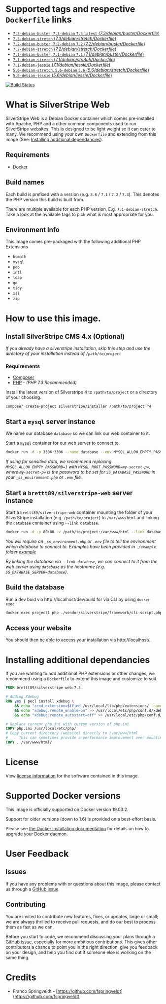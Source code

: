 # Supported tags and respective `Dockerfile` links

- [`7.3-debian-buster`, `7.3-debian` `7.3` `latest` (*7.3/debian/buster/Dockerfile*)](https://github.com/brettt89/silverstripe-web/blob/master/7.3/debian/buster/Dockerfile)
- [`7.3-debian-stretch` (*7.3/debian/stretch/Dockerfile*)](https://github.com/brettt89/silverstripe-web/blob/master/7.3/debian/stretch/Dockerfile)
- [`7.2-debian-buster`, `7.2-debian` `7.2` (*7.2/debian/buster/Dockerfile*)](https://github.com/brettt89/silverstripe-web/blob/master/7.2/debian/buster/Dockerfile)
- [`7.2-debian-stretch` (*7.2/debian/stretch/Dockerfile*)](https://github.com/brettt89/silverstripe-web/blob/master/7.2/debian/stretch/Dockerfile)
- [`7.1-debian-buster`, `7.1-debian` `7.1` (*7.1/debian/buster/Dockerfile*)](https://github.com/brettt89/silverstripe-web/blob/master/7.1/debian/buster/Dockerfile)
- [`7.1-debian-stretch` (*7.1/debian/stretch/Dockerfile*)](https://github.com/brettt89/silverstripe-web/blob/master/7.1/debian/stretch/Dockerfile)
- [`7.1-debian-jessie` (*7.1/debian/jessie/Dockerfile*)](https://github.com/brettt89/silverstripe-web/blob/master/7.1/debian/jessie/Dockerfile)
- [`5.6-debian-stretch`, `5.6-debian` `5.6` (*5.6/debian/stretch/Dockerfile*)](https://github.com/brettt89/silverstripe-web/blob/master/5.6/debian/stretch/Dockerfile)
- [`5.6-debian-jessie` (*5.6/debian/jessie/Dockerfile*)](https://github.com/brettt89/silverstripe-web/blob/master/5.6/debian/jessie/Dockerfile)

[![Build Status](https://travis-ci.org/brettt89/silverstripe-web.svg?branch=master)](https://travis-ci.org/brettt89/silverstripe-web)

# What is SilverStripe Web

SilverStripe Web is a Debian Docker container which comes pre-installed with Apache, PHP and a other common components used to run SilverStripe websites. This is designed to be light weight so it can cater to many. We recommend using your own `Dockerfile` and extending from this image (See: [Installing additional dependancies](#installing-additional-dependancies)).

## Requirements

- [Docker](https://docs.docker.com/)

## Build names

Each build is prefixed with a version (e.g. `5.6` / `7.1` / `7.2` / `7.3`). This denotes the PHP version this build is built from.

There are multiple available for each PHP version, E.g. `7.1-debian-stretch`. Take a look at the available tags to pick what is most appropriate for you.

## Environment Info

This image comes pre-packaged with the following additional PHP Extensions

 - `bcmath`
 - `mysql`
 - `pdo`
 - `intl`
 - `ldap`
 - `gd`
 - `tidy`
 - `xsl`
 - `zip`

# How to use this image.

## Install SilverStripe CMS 4.x (Optional)

_If you already have a silverstripe installation, skip this step and use the directory of your installation instead of `/path/to/project`_

### Requirements

 - [Composer](https://getcomposer.org/)
 - [PHP](https://www.php.net/manual/en/install.php) - _(PHP 7.3 Recommended)_

Install the latest version of Silverstripe 4 to `/path/to/project` or a directory of your choosing.

```bash
composer create-project silverstripe/installer /path/to/project ^4
```

## Start a `mysql` server instance

We name our database `database` so we can link our web container to it.

Start a `mysql` container for our web server to connect to.

```bash
docker run -d -p 3306:3306 --name database --env MYSQL_ALLOW_EMPTY_PASSWORD=1 mysql
```

_If using for sensitive data, we recommend replacing `MYSQL_ALLOW_EMPTY_PASSWORD=1` with `MYSQL_ROOT_PASSWORD=my-secret-pw`, where `my-secret-pw` is the password to be set for `SS_DATABASE_PASSWORD` in your `_ss_environment.php` or `.env` file._

## Start a `brettt89/silverstripe-web` server instance

Start a `brettt89/silverstripe-web` container mounting the folder of your SilverStripe installation (e.g. `/path/to/project`) to `/var/www/html` and linking the `database` container using `--link database`.

```bash
docker run -d -p 80:80 -v /path/to/project:/var/www/html --link database --name project1  brettt89/silverstripe-web
```

_You will require an `_ss_environment.php` or `.env` file to tell the environment which database to connect to. Examples have been provided in `./example` folder [example](./example/_ss_environment.php)_

_By linking the database via `--link database`, we can connect to it from the web server using `database` as the hostname (e.g. `SS_DATABASE_SERVER=database`)._

## Build the database

Run a dev buid via http://localhost/dev/build for via CLI by using `docker exec`

```bash
docker exec project1 php ./vendor/silverstripe/framework/cli-script.php dev/build
```

## Access your website

You should then be able to access your installation via http://localhost/. 

# Installing additional dependancies

If you are wanting to add additional PHP extensions or other changes, we recommend using a `Dockerfile` to extend this image and customize to suit.

```Dockerfile
FROM brettt89/silverstripe-web:7.3

# Adding Xdebug
RUN yes | pecl install xdebug \
    && echo "zend_extension=$(find /usr/local/lib/php/extensions/ -name xdebug.so)" > /usr/local/etc/php/conf.d/xdebug.ini \
    && echo "xdebug.remote_enable=on" >> /usr/local/etc/php/conf.d/xdebug.ini \
    && echo "xdebug.remote_autostart=off" >> /usr/local/etc/php/conf.d/xdebug.ini

# Replace current php.ini with custom version of php.ini
COPY php.ini /usr/local/etc/php/
# Copy current directory (website) directly to /var/www/html
#     This can sometimes provide a performance improvement over mounting with volumes.
COPY . /var/www/html/
```

# License

View [license information](http://php.net/license/) for the software contained in this image.

# Supported Docker versions

This image is officially supported on Docker version 19.03.2.

Support for older versions (down to 1.6) is provided on a best-effort basis.

Please see [the Docker installation documentation](https://docs.docker.com/installation/) for details on how to upgrade your Docker daemon.

# User Feedback

## Issues

If you have any problems with or questions about this image, please contact us through a [GitHub issue](https://github.com/brettt89/silverstripe-web/issues). 

## Contributing

You are invited to contribute new features, fixes, or updates, large or small; we are always thrilled to receive pull requests, and do our best to process them as fast as we can.

Before you start to code, we recommend discussing your plans through a [GitHub issue](https://github.com/brettt89/silverstripe-web/issues), especially for more ambitious contributions. This gives other contributors a chance to point you in the right direction, give you feedback on your design, and help you find out if someone else is working on the same thing.

# Credits

 - Franco Springveldt - [https://github.com/fspringveldt](https://github.com/fspringveldt)
